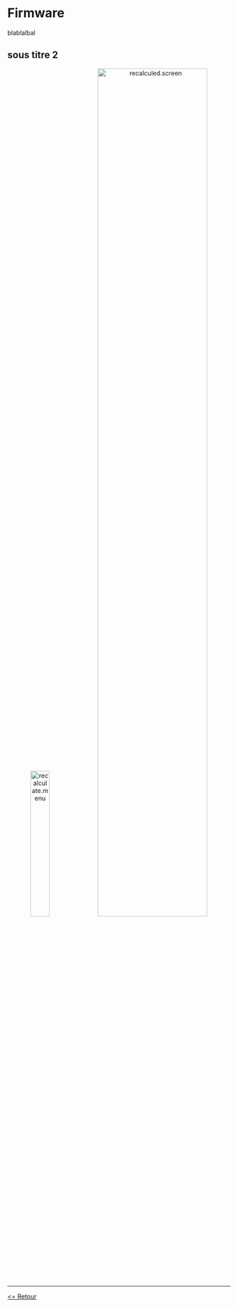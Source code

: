# Firmware

blablalbal

## sous titre 2

<div align="center"><img alt="recalculate.menu" width="29%" src="./img_doc3_menu_recalculate.png" />&nbsp;<img alt="recalculed.screen" width="70%" src="./img_doc4_win_recalculate.png" /></div>  

---
[<= Retour](../../README_fr.md)
